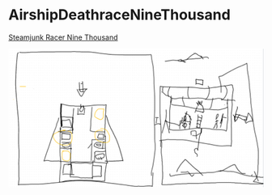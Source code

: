 # AirshipDeathraceNineThousand
[Steamjunk Racer Nine Thousand](https://mmason.itch.io/steamjunk-racer-nine-thousand)

![plan](the_plan.png)
